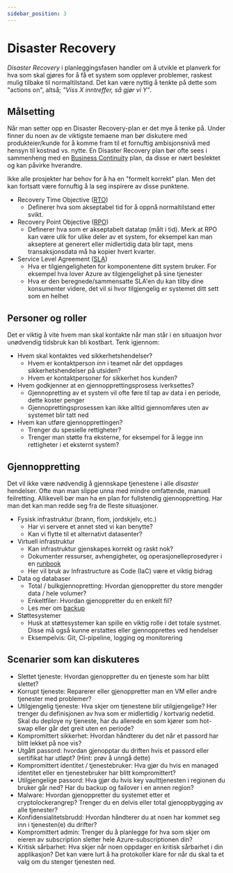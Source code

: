 ```yaml
---
sidebar_position: 3
---
```


# Disaster Recovery

<WorkInProgress />

_Disaster Recovery_ i planleggingsfasen handler om å utvikle et planverk for hva som skal gjøres for å få et system som opplever problemer, raskest mulig tilbake til normaltilstand. Det kan være nyttig å tenkte på dette som "actions on", altså; _"Viss X inntreffer, så gjør vi Y"_.

## Målsetting

Når man setter opp en Disaster Recovery-plan er det mye å tenke på. Under finner du noen av de viktigste temaene man bør diskutere med produkteier/kunde for å komme fram til et fornuftig ambisjonsnivå med hensyn til kostnad vs. nytte. En Disaster Recovery plan bør ofte sees i sammenheng med en [Business Continuity](business-continuity.md) plan, da disse er nært beslektet og kan påvirke hverandre.

Ikke alle prosjekter har behov for å ha en "formelt korrekt" plan. Men det kan fortsatt være fornuftig å la seg inspirere av disse punktene.

- Recovery Time Objective ([RTO](https://en.wikipedia.org/wiki/disaster_recovery#Recovery_Time_Objective))
  - Definerer hva som akseptabel tid for å oppnå normaltilstand etter svikt.
- Recovery Point Objective ([RPO](https://en.wikipedia.org/wiki/disaster_recovery#Recovery_Point_Objective))
  - Definerer hva som er akseptabelt datatap (målt i tid). Merk at RPO kan være ulik for ulike deler av et system, for eksempel kan man akseptere at generert eller midlertidig data blir tapt, mens transaksjonsdata må ha kopier hvert kvarter.
- Service Level Agreement ([SLA](https://en.wikipedia.org/wiki/Service-level_agreement))
  - Hva er tilgjengeligheten for komponentene ditt system bruker. For eksempel hva lover Azure av tilgjengelighet på sine tjenester
  - Hva er den beregnede/sammensatte SLA'en du kan tilby dine konsumenter videre, det vil si hvor tilgjengelig er systemet ditt sett som en helhet

## Personer og roller

Det er viktig å vite hvem man skal kontakte når man står i en situasjon hvor unødvendig tidsbruk kan bli kostbart. Tenk igjennom:

- Hvem skal kontaktes ved sikkerhetshendelser?
  - Hvem er kontaktperson _inn_ i teamet når det oppdages sikkerhetshendelser på utsiden?
  - Hvem er kontaktpersoner for sikkerhet hos kunden?
- Hvem godkjenner at en gjennopprettingsprosess iverksettes?
  - Gjennopretting av et system vil ofte føre til tap av data i en periode, dette koster penger
  - Gjennoprettingsprosessen kan ikke alltid gjennomføres uten av systemet blir tatt ned
- Hvem kan utføre gjennopprettingen?
  - Trenger du spesielle rettigheter?
  - Trenger man støtte fra eksterne, for eksempel for å legge inn rettigheter i et eksternt system?

## Gjennoppretting

Det vil ikke være nødvendig å gjennskape tjenestene i alle _disaster_ hendelser. Ofte man man slippe unna med mindre omfattende, manuell feilretting. Allikevell bør man ha en plan for fullstendig gjennoppretting. Har man det kan man redde seg fra de fleste situasjoner.

- Fysisk infrastruktur (brann, flom, jordskjelv, etc.)
  - Har vi servere et annet sted vi kan benytte?
  - Kan vi flytte til et alternativt datasenter?
- Virtuell infrastruktur
  - Kan infrastruktur gjenskapes korrekt og raskt nok?
  - Dokumenter ressurser, avhengigheter, og operasjonelleprosedyrer i en [runbook](../07_drifte/08_runbook.md)
  - Her vil bruk av Infrastructure as Code (IaC) være et viktig bidrag
- Data og databaser
  - Total / bulkgjennopretting: Hvordan gjenoppretter du store mengder data / hele volumer?
  - Enkeltfiler: Hvordan gjenoppretter du en enkelt fil?
  - Les mer om [backup](../07_drifte/07_storage.md)
- Støttesystemer
  - Husk at støttesystemer kan spille en viktig rolle i det totale systmet. Disse må også kunne erstattes eller gjennopprettes ved hendelser
  - Eksempelvis: Git, CI-pipeline, logging og monitorering

## Scenarier som kan diskuteres

- Slettet tjeneste: Hvordan gjenoppretter du en tjeneste som har blitt slettet?
- Korrupt tjeneste: Reparerer eller gjenoppretter man en VM eller andre tjenester med problemer?
- Utilgjengelig tjeneste: Hva skjer om tjenestene blir utilgjengelige? Her trenger du definisjonen av hva som er midlertidig / kortvarig nedetid. Skal du deploye ny tjeneste, har du allerede en som kjører som hot-swap eller går det greit uten en periode?
- Kompromittert sikkerhet: Hvordan håndterer du det når et passord har blitt lekket på noe vis?
- Utgått passord: hvordan gjenopptar du driften hvis et passord eller sertifikat har utløpt? (Hint: prøv å unngå dette)
- Kompromittert identitet / tjenestebruker: Hva gjør du hvis en managed identitet eller en tjenestebruker har blitt kompromittert?
- Utilgjengelige passord: Hva gjør du hvis key vaulttjenesten i regionen du bruker går ned? Har du backup og failover i en annen region?
- Malware: Hvordan gjenoppretter du systemet etter et cryptolockerangrep? Trenger du en delvis eller total gjenoppbygging av alle tjenester?
- Konfidensialitetsbrudd: Hvordan håndterer du at noen har kommet seg inn i tjenesten(e) du drifter?
- Kompromittert admin: Trenger du å planlegge for hva som skjer om eieren av subscription sletter hele Azure-subscriptionen din?
- Kritisk sårbarhet: Hva skjer når noen oppdager en kritisk sårbarhet i din applikasjon? Det kan være lurt å ha protokoller klare for når du skal ta et valg om du stenger tjenesten ned.
